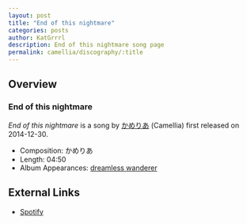 ```yaml
---
layout: post
title: "End of this nightmare"
categories: posts
author: KatGrrrl
description: End of this nightmare song page
permalink: camellia/discography/:title
---
```


## Overview

### End of this nightmare

*End of this nightmare* is a song by [かめりあ](/camellia) (Camellia) first released on 2014-12-30.

* Composition: かめりあ
* Length: 04:50
* Album Appearances: [dreamless wanderer](<{% link postsInclude/_posts/camellia/albums/dreamless-wanderer/2023-12-05-dreamless-wanderer.md %}>)

## External Links

* [Spotify](https://open.spotify.com/track/01hjgaVmk15Nra5QyxHbMk?si=2115a12330274d5d)

